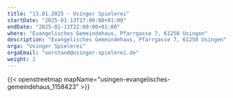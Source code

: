 ```yaml
---
title: "13.01.2025 - Usinger Spielerei"
startDate: "2025-01-13T17:00:00+01:00"
endDate: "2025-01-13T22:00:00+01:00"
where: "Evangelisches Gemeindehaus, Pfarrgasse 7, 61250 Usingen"
description: "Evangelisches Gemeindehaus, Pfarrgasse 7, 61250 Usingen"
orga: "Usinger Spielerei"
orgaEmail: "vorstand@usinger-spielerei.de"
weight: 2
---
```

{{< openstreetmap mapName="usingen-evangelisches-gemeindehaus_1158423" >}}
